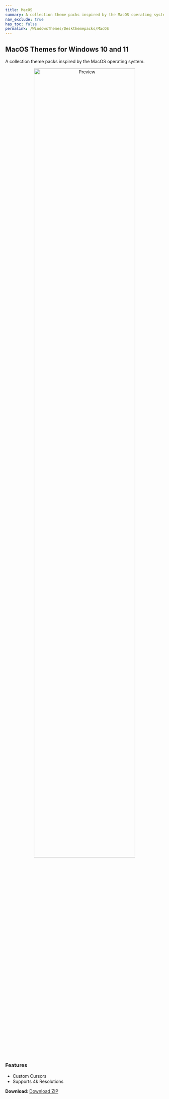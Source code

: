 ```yaml
---
title: MacOS
summary: A collection theme packs inspired by the MacOS operating system
nav_exclude: true
has_toc: false
permalink: /WindowsThemes/Deskthemepacks/MacOS
---
```


## MacOS Themes for Windows 10 and 11
A collection theme packs inspired by the MacOS operating system.

<div align="center">
    <img src="https://gitlab.com/the-back-room/deskthemepacks/sfw/macos/-/raw/main/Extras/Preview.bmp" alt="Preview" width="80%" />
</div>

### Features

- Custom Cursors
- Supports 4k Resolutions

**Download**: [Download ZIP](https://gitlab.com/the-back-room/deskthemepacks/sfw/macos/-/archive/main/macos-main.zip)